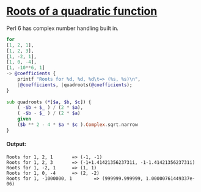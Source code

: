 [1]: https://rosettacode.org/wiki/Roots_of_a_quadratic_function

# [Roots of a quadratic function][1]

Perl 6 has complex number handling built in.

```raku
for
[1, 2, 1],
[1, 2, 3],
[1, -2, 1],
[1, 0, -4],
[1, -10**6, 1]
-> @coefficients {
    printf "Roots for %d, %d, %d\t=> (%s, %s)\n",
    |@coefficients, |quadroots(@coefficients);
}
 
sub quadroots (*[$a, $b, $c]) {
    ( -$b + $_ ) / (2 * $a),
    ( -$b - $_ ) / (2 * $a) 
    given
    ($b ** 2 - 4 * $a * $c ).Complex.sqrt.narrow
}
```

#### Output:
```
Roots for 1, 2, 1       => (-1, -1)
Roots for 1, 2, 3       => (-1+1.4142135623731i, -1-1.4142135623731i)
Roots for 1, -2, 1      => (1, 1)
Roots for 1, 0, -4      => (2, -2)
Roots for 1, -1000000, 1        => (999999.999999, 1.00000761449337e-06)
```